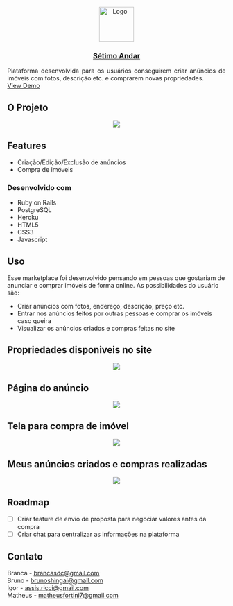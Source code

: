 <!-- PROJECT LOGO -->
<br />
<div align="center">
  <a href="https://github.com/matheusfortini7/setimo_andar">
    <img src="https://github.com/matheusfortini7/setimo_andar/blob/master/app/assets/images/setimo-andar.png" alt="Logo" width="80" height="80">
  </a>

<a href="https://setimo-andar-matheusfortini7.herokuapp.com/"><h3 align="center">Sétimo Andar</h3></a>

  <p align="justify">
    Plataforma desenvolvida para os usuários conseguirem criar anúncios de imóveis com fotos, descrição etc. e comprarem novas propriedades. 
    <br />
    <a href="https://youtu.be/JJbkz0rNAMQ">View Demo</a>
  </p>
</div>


<!-- ABOUT THE PROJECT -->
## O Projeto

<p align="center"><img src="https://github.com/matheusfortini7/setimo_andar/blob/master/app/assets/images/home.png"></p>


## Features

* Criação/Edição/Exclusão de anúncios
* Compra de imóveis

### Desenvolvido com

* Ruby on Rails
* PostgreSQL
* Heroku
* HTML5
* CSS3
* Javascript

<!-- USAGE EXAMPLES -->
## Uso

Esse marketplace foi desenvolvido pensando em pessoas que gostariam de anunciar e comprar imóveis de forma online. As possibilidades do usuário são:

* Criar anúncios com fotos, endereço, descrição, preço etc. 
* Entrar nos anúncios feitos por outras pessoas e comprar os imóveis caso queira
* Visualizar os anúncios criados e compras feitas no site

<h2>Propriedades disponiveis no site</h2>
<p align="center"><img src="https://github.com/matheusfortini7/setimo_andar/blob/master/app/assets/images/search.png"></p>
<h2>Página do anúncio</h2>
<p align="center"><img src="https://github.com/matheusfortini7/setimo_andar/blob/master/app/assets/images/show.png"></p>
<h2>Tela para compra de imóvel</h2>
<p align="center"><img src="https://github.com/matheusfortini7/setimo_andar/blob/master/app/assets/images/buy.png"></p>
<h2>Meus anúncios criados e compras realizadas</h2>
<p align="center"><img src="https://github.com/matheusfortini7/setimo_andar/blob/master/app/assets/images/my-properties.png"></p>

<!-- ROADMAP -->
## Roadmap

- [ ] Criar feature de envio de proposta para negociar valores antes da compra
- [ ] Criar chat para centralizar as informações na plataforma

<!-- CONTACT -->
## Contato

Branca - brancasdc@gmail.com<br>
Bruno - brunoshingai@gmail.com<br>
Igor - assis.ricci@gmail.com<br>
Matheus - matheusfortini7@gmail.com
